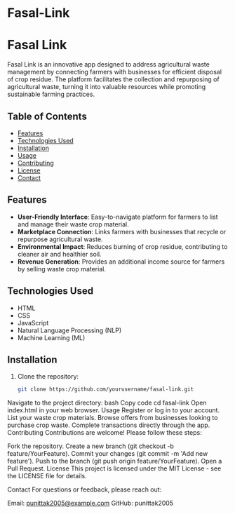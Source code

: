 # Fasal-Link

# Fasal Link

Fasal Link is an innovative app designed to address agricultural waste management by connecting farmers with businesses for efficient disposal of crop residue. The platform facilitates the collection and repurposing of agricultural waste, turning it into valuable resources while promoting sustainable farming practices.

## Table of Contents

- [Features](#features)
- [Technologies Used](#technologies-used)
- [Installation](#installation)
- [Usage](#usage)
- [Contributing](#contributing)
- [License](#license)
- [Contact](#contact)

## Features

- **User-Friendly Interface**: Easy-to-navigate platform for farmers to list and manage their waste crop material.
- **Marketplace Connection**: Links farmers with businesses that recycle or repurpose agricultural waste.
- **Environmental Impact**: Reduces burning of crop residue, contributing to cleaner air and healthier soil.
- **Revenue Generation**: Provides an additional income source for farmers by selling waste crop material.

## Technologies Used

- HTML
- CSS
- JavaScript
- Natural Language Processing (NLP)
- Machine Learning (ML)

## Installation

1. Clone the repository:
   ```bash
   git clone https://github.com/yourusername/fasal-link.git
Navigate to the project directory:
bash
Copy code
cd fasal-link
Open index.html in your web browser.
Usage
Register or log in to your account.
List your waste crop materials.
Browse offers from businesses looking to purchase crop waste.
Complete transactions directly through the app.
Contributing
Contributions are welcome! Please follow these steps:

Fork the repository.
Create a new branch (git checkout -b feature/YourFeature).
Commit your changes (git commit -m 'Add new feature').
Push to the branch (git push origin feature/YourFeature).
Open a Pull Request.
License
This project is licensed under the MIT License - see the LICENSE file for details.

Contact
For questions or feedback, please reach out:

Email: punittak2005@example.com
GitHub: punittak2005
